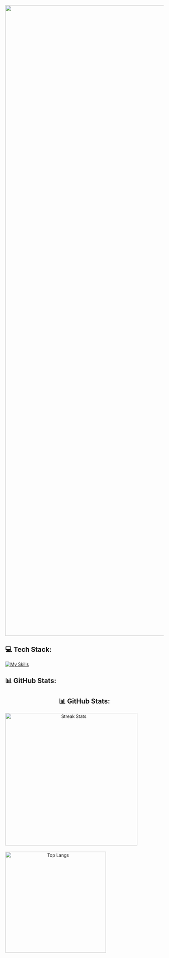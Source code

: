 
<img src="https://media2.giphy.com/media/v1.Y2lkPTc5MGI3NjExdWczenBrYzlidzA2a3M4czJxdG1jNXB6enFicXk5djMyMXhud2cycCZlcD12MV9pbnRlcm5hbF9naWZfYnlfaWQmY3Q9Zw/pNx09ajeVCJ3O/giphy.gif" width="2000" >
<br/>

## 💻 Tech Stack:
[![My Skills](https://skillicons.dev/icons?i=ts,go,tailwind,react,nextjs,nodejs,express,nest,postgres,mysql)](https://skillicons.dev)

## 📊 GitHub Stats:
<div align="center">
  <h2>📊 GitHub Stats:</h2>
  <div style="display: flex; justify-content: between; gap: 20px; flex-wrap: wrap;">
    <img src="https://github-readme-streak-stats.herokuapp.com/?user=nbintang&theme=dark&hide_border=true" alt="Streak Stats" width="420" />
    <img src="https://github-readme-stats.vercel.app/api/top-langs/?username=nbintang&theme=dark&hide_border=true&include_all_commits=true&count_private=true&layout=compact" alt="Top Langs" width="320" />
  </div>
</div>
